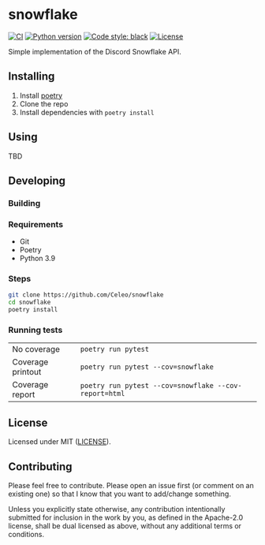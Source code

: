 # snowflake

[![CI](https://github.com/Celeo/snowflake/workflows/CI/badge.svg?branch=master)](https://github.com/Celeo/snowflake/actions?query=workflow%3ACI)
[![Python version](https://img.shields.io/badge/Python-3.7+-blue)](https://www.python.org/)
[![Code style: black](https://img.shields.io/badge/code%20style-black-000000.svg)](https://github.com/psf/black)
[![License](https://img.shields.io/badge/License-MIT-green)](LICENSE)

Simple implementation of the Discord Snowflake API.

## Installing

1. Install [poetry](https://python-poetry.org/)
1. Clone the repo
1. Install dependencies with `poetry install`

## Using

TBD

## Developing

### Building

### Requirements

* Git
* Poetry
* Python 3.9

### Steps

```sh
git clone https://github.com/Celeo/snowflake
cd snowflake
poetry install
```

### Running tests

| | |
| --- | --- |
| No coverage | `poetry run pytest`
| Coverage printout | `poetry run pytest --cov=snowflake` |
| Coverage report | `poetry run pytest --cov=snowflake --cov-report=html` |

## License

Licensed under MIT ([LICENSE](LICENSE)).

## Contributing

Please feel free to contribute. Please open an issue first (or comment on an existing one) so that I know that you want to add/change something.

Unless you explicitly state otherwise, any contribution intentionally submitted for inclusion in the work by you, as defined in the Apache-2.0 license,
shall be dual licensed as above, without any additional terms or conditions.
